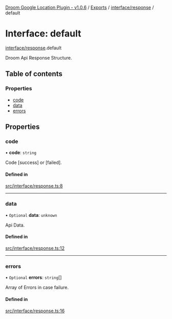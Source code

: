 [Droom Google Location Plugin - v1.0.6](../README.md) / [Exports](../modules.md) / [interface/response](../modules/interface_response.md) / default

# Interface: default

[interface/response](../modules/interface_response.md).default

Droom Api Response Structure.

## Table of contents

### Properties

- [code](interface_response.default.md#code)
- [data](interface_response.default.md#data)
- [errors](interface_response.default.md#errors)

## Properties

### code

• **code**: `string`

Code [success] or [failed].

#### Defined in

[src/interface/response.ts:8](https://github.com/hitendrarao/location/blob/0bcac8f/src/interface/response.ts#L8)

___

### data

• `Optional` **data**: `unknown`

Api Data.

#### Defined in

[src/interface/response.ts:12](https://github.com/hitendrarao/location/blob/0bcac8f/src/interface/response.ts#L12)

___

### errors

• `Optional` **errors**: `string`[]

Array of Errors in case failure.

#### Defined in

[src/interface/response.ts:16](https://github.com/hitendrarao/location/blob/0bcac8f/src/interface/response.ts#L16)
